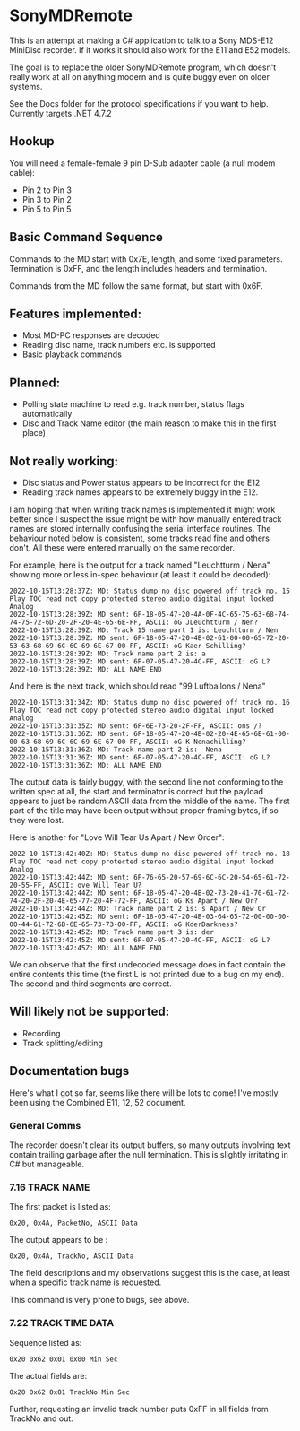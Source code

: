 ﻿# SonyMDRemote
This is an attempt at making a C# application to talk to a Sony MDS-E12 MiniDisc recorder. If it works it should also work for the E11 and E52 models. 

The goal is to replace the older SonyMDRemote program, which doesn't really work at all on anything modern and is quite buggy even on older systems.

See the Docs folder for the protocol specifications if you want to help.
Currently targets .NET 4.7.2

## Hookup
You will need a female-female 9 pin D-Sub adapter cable (a null modem cable):
* Pin 2 to Pin 3
* Pin 3 to Pin 2
* Pin 5 to Pin 5

## Basic Command Sequence
Commands to the MD start with 0x7E, length, and some fixed parameters. Termination is 0xFF, and the length includes headers and termination.

Commands from the MD follow the same format, but start with 0x6F.

## Features implemented:
* Most MD-PC responses are decoded
* Reading disc name, track numbers etc. is supported
* Basic playback commands

## Planned:
* Polling state machine to read e.g. track number, status flags automatically
* Disc and Track Name editor (the main reason to make this in the first place)

## Not really working:
* Disc status and Power status appears to be incorrect for the E12
* Reading track names appears to be extremely buggy in the E12. 

I am hoping that when writing track names is implemented it might work better since I suspect the issue might be with how manually entered track names are stored internally confusing the serial interface routines. The behaviour noted below is consistent, some tracks read fine and others don't. All these were entered manually on the same recorder.

For example, here is the output for a track named "Leuchtturm / Nena" showing more or less in-spec behaviour (at least it could be decoded):

	2022-10-15T13:28:37Z: MD: Status dump no disc powered off track no. 15 Play TOC read not copy protected stereo audio digital input locked Analog
	2022-10-15T13:28:39Z: MD sent: 6F-18-05-47-20-4A-0F-4C-65-75-63-68-74-74-75-72-6D-20-2F-20-4E-65-6E-FF, ASCII: oG JLeuchtturm / Nen?
	2022-10-15T13:28:39Z: MD: Track 15 name part 1 is: Leuchtturm / Nen
	2022-10-15T13:28:39Z: MD sent: 6F-18-05-47-20-4B-02-61-00-00-65-72-20-53-63-68-69-6C-6C-69-6E-67-00-FF, ASCII: oG Kaer Schilling?
	2022-10-15T13:28:39Z: MD: Track name part 2 is: a
	2022-10-15T13:28:39Z: MD sent: 6F-07-05-47-20-4C-FF, ASCII: oG L?
	2022-10-15T13:28:39Z: MD: ALL NAME END

And here is the next track, which should read "99 Luftballons / Nena"

	2022-10-15T13:31:34Z: MD: Status dump no disc powered off track no. 16 Play TOC read not copy protected stereo audio digital input locked Analog
	2022-10-15T13:31:35Z: MD sent: 6F-6E-73-20-2F-FF, ASCII: ons /?
	2022-10-15T13:31:36Z: MD sent: 6F-18-05-47-20-4B-02-20-4E-65-6E-61-00-00-63-68-69-6C-6C-69-6E-67-00-FF, ASCII: oG K Nenachilling?
	2022-10-15T13:31:36Z: MD: Track name part 2 is:  Nena
	2022-10-15T13:31:36Z: MD sent: 6F-07-05-47-20-4C-FF, ASCII: oG L?
	2022-10-15T13:31:36Z: MD: ALL NAME END

The output data is fairly buggy, with the second line not conforming to the written spec at all, the start and terminator is correct but the payload appears to just be random ASCII data from the middle of the name. The first part of the title may have been output without proper framing bytes, if so they were lost.

Here is another for "Love Will Tear Us Apart / New Order":

	2022-10-15T13:42:40Z: MD: Status dump no disc powered off track no. 18 Play TOC read not copy protected stereo audio digital input locked Analog
	2022-10-15T13:42:44Z: MD sent: 6F-76-65-20-57-69-6C-6C-20-54-65-61-72-20-55-FF, ASCII: ove Will Tear U?
	2022-10-15T13:42:44Z: MD sent: 6F-18-05-47-20-4B-02-73-20-41-70-61-72-74-20-2F-20-4E-65-77-20-4F-72-FF, ASCII: oG Ks Apart / New Or?
	2022-10-15T13:42:44Z: MD: Track name part 2 is: s Apart / New Or
	2022-10-15T13:42:45Z: MD sent: 6F-18-05-47-20-4B-03-64-65-72-00-00-00-00-44-61-72-6B-6E-65-73-73-00-FF, ASCII: oG KderDarkness?
	2022-10-15T13:42:45Z: MD: Track name part 3 is: der
	2022-10-15T13:42:45Z: MD sent: 6F-07-05-47-20-4C-FF, ASCII: oG L?
	2022-10-15T13:42:45Z: MD: ALL NAME END

We can observe that the first undecoded message does in fact contain the entire contents this time (the first L is not printed due to a bug on my end). The second and third segments are correct.

## Will likely not be supported:
* Recording
* Track splitting/editing

## Documentation bugs
Here's what I got so far, seems like there will be lots to come!
I've mostly been using the Combined E11, 12, 52 document.

### General Comms
The recorder doesn't clear its output buffers, so many outputs involving text contain trailing garbage after the null termination. This is slightly irritating in C# but manageable.

### 7.16 TRACK NAME
The first packet is listed as:

	0x20, 0x4A, PacketNo, ASCII Data

The output appears to be :

	0x20, 0x4A, TrackNo, ASCII Data

The field descriptions and my observations suggest this is the case, at least when a specific track name is requested.

This command is very prone to bugs, see above.

### 7.22 TRACK TIME DATA
Sequence listed as:

	0x20 0x62 0x01 0x00 Min Sec

The actual fields are:

	0x20 0x62 0x01 TrackNo Min Sec

Further, requesting an invalid track number puts 0xFF in all fields from TrackNo and out.